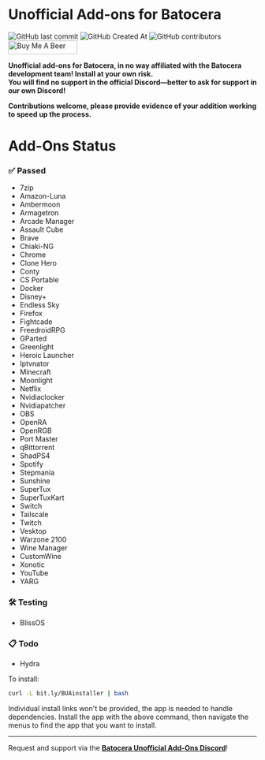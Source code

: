# Unofficial Add-ons for Batocera
<img alt="GitHub last commit" src="https://img.shields.io/github/last-commit/DTJW92/batocera-unofficial-addons?style=for-the-badge"> <img alt="GitHub Created At" src="https://img.shields.io/github/created-at/DTJW92/batocera-unofficial-addons?style=for-the-badge">
 <img alt="GitHub contributors" src="https://img.shields.io/github/contributors/DTJW92/batocera-unofficial-addons?style=for-the-badge"> <a href="https://www.buymeacoffee.com/TheNotoriousFOX" target="_blank">
    <img src="https://cdn.buymeacoffee.com/buttons/v2/default-orange.png" 
         alt="Buy Me A Beer" 
         height="28" 
         width="140">
</a>

**Unofficial add-ons for Batocera, in no way affiliated with the Batocera development team! Install at your own risk.<br>
You will find no support in the official Discord—better to ask for support in our own Discord!**

**Contributions welcome, please provide evidence of your addition working to speed up the process.**

# Add-Ons Status

### ✅ Passed
- 7zip  
- Amazon-Luna  
- Ambermoon  
- Armagetron  
- Arcade Manager  
- Assault Cube  
- Brave  
- Chiaki-NG  
- Chrome  
- Clone Hero  
- Conty  
- CS Portable  
- Docker  
- Disney+  
- Endless Sky  
- Firefox  
- Fightcade  
- FreedroidRPG  
- GParted  
- Greenlight  
- Heroic Launcher  
- Iptvnator  
- Minecraft  
- Moonlight  
- Netflix  
- Nvidiaclocker  
- Nvidiapatcher  
- OBS  
- OpenRA  
- OpenRGB  
- Port Master  
- qBittorrent  
- ShadPS4  
- Spotify  
- Stepmania  
- Sunshine  
- SuperTux  
- SuperTuxKart  
- Switch  
- Tailscale  
- Twitch  
- Vesktop  
- Warzone 2100  
- Wine Manager  
- CustomWine  
- Xonotic  
- YouTube  
- YARG  

### 🛠️ Testing
- BlissOS  

### 📋 Todo
- Hydra  

To install:

```bash
curl -L bit.ly/BUAinstaller | bash

```

Individual install links won't be provided, the app is needed to handle dependencies. Install the app with the above command, then navigate the menus to find the app that you want to install.

---

Request and support via the **[Batocera Unofficial Add-Ons Discord](https://discord.gg/Uc9BVbDH9e)**!

